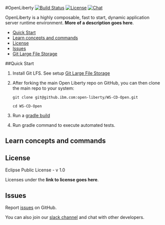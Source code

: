 #OpenLiberty
[![Build Status](https://travis.ibm.com/was-liberty/open-liberty.svg?token=PsNAEgmnTFbhywLCP5JB&branch=integration)](https://travis.innovate.ibm.com/was-liberty/open-liberty)
[![License](https://img.shields.io/badge/License-EPL%201.0-red.svg)](https://opensource.org/licenses/EPL-1.0)
[![Chat](https://img.shields.io/badge/chat-on%20slack-brightgreen.svg)](https://ibm-cloud.slack.com/messages/was-open-liberty/)

OpenLiberty is a highly composable, fast to start, dynamic application server runtime environment. **More of a description goes here**.

* [Quick Start](https://github.ibm.com/was-liberty/open-liberty#quick-start)
* [Learn concepts and commands](https://github.ibm.com/was-liberty/open-liberty#learn-concepts-and-commands)
* [License](https://github.ibm.com/was-liberty/open-liberty#license)
* [Issues](https://github.ibm.com/was-liberty/open-liberty#issues)
* [Git Large File Storage](https://github.ibm.com/was-liberty/open-liberty#git-large-file-storage)

##Quick Start
1. Install Git LFS.  See setup [Git Large File Storage](https://github.ibm.com/was-liberty/open-liberty#git-large-file-storage)
2. After forking the main Open Liberty repo on GitHub, you can then clone the main repo to your system:

    ```git clone git@github.ibm.com:open-liberty/WS-CD-Open.git```

    ```cd WS-CD-Open```

3. Run a [gradle build](https://github.ibm.com/was-liberty/open-liberty/wiki/Gradle-Build-Setup)
4. Run gradle command to execute automated tests.

## Learn concepts and commands

## License
Eclipse Public License - v 1.0 

Licenses under the **link to license goes here**.

## Issues

Report [issues](https://github.ibm.com/was-liberty/open-liberty/issues) on GitHub.

You can also join our [slack channel](https://ibm-cloud.slack.com/messages/was-open-liberty/) and chat with other developers.  
